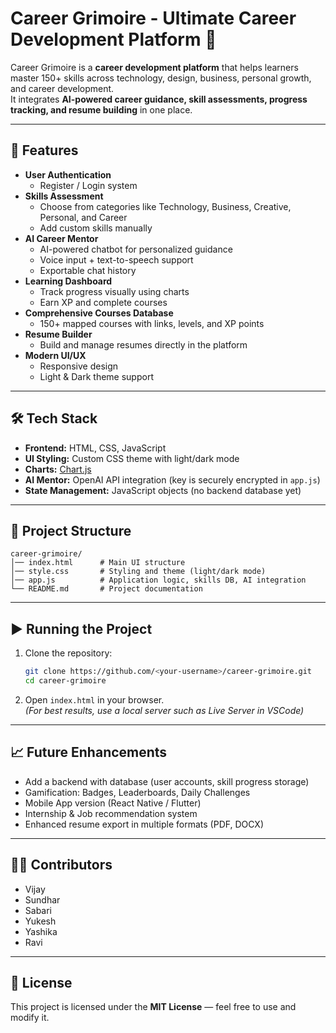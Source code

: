 # Career Grimoire - Ultimate Career Development Platform 🔮

Career Grimoire is a **career development platform** that helps learners master 150+ skills across technology, design, business, personal growth, and career development.  
It integrates **AI-powered career guidance, skill assessments, progress tracking, and resume building** in one place.

---

## 🚀 Features

- **User Authentication**
  - Register / Login system  
- **Skills Assessment**
  - Choose from categories like Technology, Business, Creative, Personal, and Career  
  - Add custom skills manually  
- **AI Career Mentor**
  - AI-powered chatbot for personalized guidance  
  - Voice input + text-to-speech support  
  - Exportable chat history  
- **Learning Dashboard**
  - Track progress visually using charts  
  - Earn XP and complete courses  
- **Comprehensive Courses Database**
  - 150+ mapped courses with links, levels, and XP points  
- **Resume Builder**
  - Build and manage resumes directly in the platform  
- **Modern UI/UX**
  - Responsive design  
  - Light & Dark theme support  

---

## 🛠️ Tech Stack

- **Frontend:** HTML, CSS, JavaScript  
- **UI Styling:** Custom CSS theme with light/dark mode  
- **Charts:** [Chart.js](https://www.chartjs.org/)  
- **AI Mentor:** OpenAI API integration (key is securely encrypted in `app.js`)  
- **State Management:** JavaScript objects (no backend database yet)  

---

## 📂 Project Structure

```
career-grimoire/
│── index.html      # Main UI structure  
│── style.css       # Styling and theme (light/dark mode)  
│── app.js          # Application logic, skills DB, AI integration  
└── README.md       # Project documentation  
```

---

## ▶️ Running the Project

1. Clone the repository:
   ```bash
   git clone https://github.com/<your-username>/career-grimoire.git
   cd career-grimoire
   ```

2. Open `index.html` in your browser.  
   *(For best results, use a local server such as Live Server in VSCode)*

---

## 📈 Future Enhancements

- Add a backend with database (user accounts, skill progress storage)  
- Gamification: Badges, Leaderboards, Daily Challenges  
- Mobile App version (React Native / Flutter)  
- Internship & Job recommendation system  
- Enhanced resume export in multiple formats (PDF, DOCX)  

---

## 👨‍💻 Contributors

- Vijay  
- Sundhar  
- Sabari  
- Yukesh  
- Yashika  
- Ravi  

---

## 📜 License

This project is licensed under the **MIT License** — feel free to use and modify it.  

